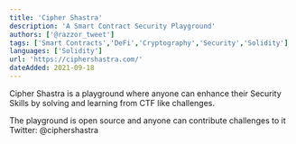 ```yaml
---
title: 'Cipher Shastra'
description: 'A Smart Contract Security Playground'
authors: ['@razzor_tweet']
tags: ['Smart Contracts','DeFi','Cryptography','Security','Solidity']
languages: ['Solidity']
url: 'https://ciphershastra.com/'
dateAdded: 2021-09-18
---
```


Cipher Shastra is a playground where anyone can enhance their Security Skills by solving and learning from CTF like challenges. 

The playground is open source and anyone can contribute challenges to it
Twitter: @ciphershastra